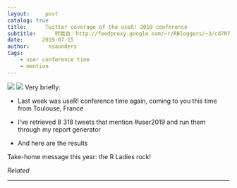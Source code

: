 ```yaml
---
layout:     post
catalog: true
title:      Twitter coverage of the useR! 2019 conference
subtitle:      转载自：http://feedproxy.google.com/~r/RBloggers/~3/cd7R7nHFtEg/
date:      2019-07-15
author:      nsaunders
tags:
    - user conference time
    - mention
---
```






![](https://nsaunders.files.wordpress.com/2019/07/count-words-1.png?w=300&is-pending-load=1#038;h=214&fit=300%2C214&resize=300%2C214)
![](https://nsaunders.files.wordpress.com/2019/07/count-words-1.png?w=300&h=214&fit=300%2C214&resize=300%2C214)
Very briefly:

- Last week was useR! conference time again, coming to you this time from Toulouse, France

- I’ve retrieved 8 318 tweets that mention #user2019 and run them through my report generator

- And here are the results


Take-home message this year: the R Ladies rock!


*Related*







---
